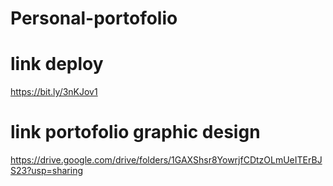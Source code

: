 # Personal-portofolio

# link deploy
https://bit.ly/3nKJov1

# link portofolio graphic design
https://drive.google.com/drive/folders/1GAXShsr8YowrjfCDtzOLmUeITErBJS23?usp=sharing
